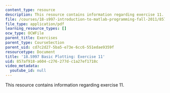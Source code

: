 ```yaml
---
content_type: resource
description: This resource contains information regarding exercise 11.
file: /courses/18-s997-introduction-to-matlab-programming-fall-2011/857af918a604c276277dc1a27ef1718c_MIT18_S997F11_Exercise_11.pdf
file_type: application/pdf
learning_resource_types: []
ocw_type: OCWFile
parent_title: Exercises
parent_type: CourseSection
parent_uid: cd7c2d27-5ba5-e73e-6cc6-551edae9359f
resourcetype: Document
title: '18.S997 Basic Plotting: Exercise 11'
uid: 857af918-a604-c276-277d-c1a27ef1718c
video_metadata:
  youtube_id: null
---
```

This resource contains information regarding exercise 11.